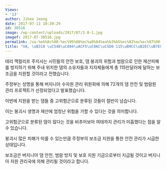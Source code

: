 ```yaml
---
Views:
- '13'
author: Jihee Jeong
date: 2017-07-11 10:39:29
id: 30516
image: /wp-content/uploads/2017/07/3.0-1.jpg
imagef: 2017-07-30516.jpg
permalink: /va-%eb%8c%90-%ec%95%88%ec%a0%84%ea%b3%b5%ec%82%ac%ec%97%90-115%eb%a7%8c%eb%8b%ac%eb%9f%ac-%ec%a7%80%ec%9b%90/
title: "VA, \uB310 \uC548\uC804\uACF5\uC0AC\uC5D0 115\uB9CC\uB2EC\uB7EC \uC9C0\uC6D0"
---
```


테리 맥컬리프 주지사는 시민들의 안전 보호, 댐 붕괴의 위험과 범람으로 인한 재산피해를 방지하기 위해 주내 위치한 댐의 소유자들과 지자체들에게 총 115만달러에 달하는 보조금을 지원할 것이라고 전했습니다.

주정부는 성명을 통해 버지니아 수자원 관리 위원회에 의해 72개의 댐 안전 및 범람원 관리 프로젝트가 선정되었다고 발표했습니다.

이번에 지원을 받는 댐들 중 고위험군으로 분류된 것들이 절반이 넘습니다.

이는 붕괴시 생명과 재산에 엄청난 위협을 가할 수 있다는 것을 의미합니다.

고위험군으로 분류된 댐이 많다는 것을 비추어보아 여태까지 관리가 미흡했다는 점을 알 수 있습니다.

붕괴시 많은 피해가 따를 수 있는만큼 주정부의 보조금 지원을 통한 안전 관리가 시급한 상태입니다.

보조금은 버지니아 댐 안전, 범람 방지 및 보호 지원 기금으로부터 지급될 것이고 버지니아 자원 관리국에 의해 관리될 것이라고 합니다.

&nbsp;
